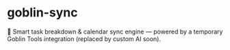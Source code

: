 # goblin-sync
🧠 Smart task breakdown &amp; calendar sync engine — powered by a temporary Goblin Tools integration (replaced by custom AI soon). 
